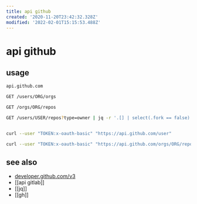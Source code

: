 ```yaml
---
title: api github
created: '2020-11-20T23:42:32.328Z'
modified: '2022-02-01T15:15:53.488Z'
---
```


# api github

>

## usage

```sh
api.github.com

GET /users/ORG/orgs

GET /orgs/ORG/repos

GET /users/USER/repos?type=owner | jq -r '.[] | select(.fork == false)|.ssh_url'


curl --user "TOKEN:x-oauth-basic" "https://api.github.com/user"

curl --user "TOKEN:x-oauth-basic" "https://api.github.com/orgs/ORG/repos" | jq -r '.[].ssh_url'
```

## see also

- [developer.github.com/v3](https://developer.github.com/v3/)
- [[api gitlab]]
- [[jq]]
- [[gh]]
